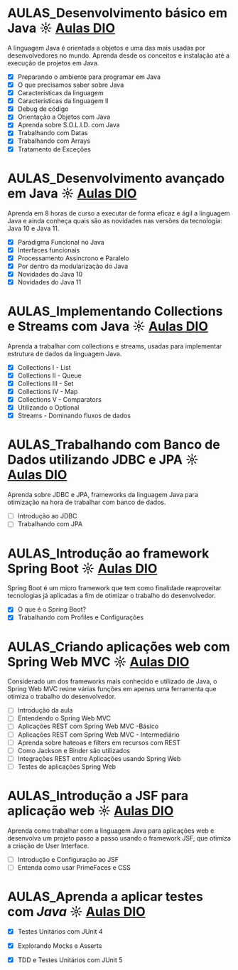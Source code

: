 # AULAS_Desenvolvimento básico em Java ☼ [Aulas DIO](https://web.digitalinnovation.one/course/desenvolvimento-basico-em-java/learning/38d441ef-3c29-4ca4-9047-178603a8f656/)

A linguagem Java é orientada a objetos e uma das mais usadas por desenvolvedores no mundo. Aprenda desde os conceitos e instalação até a execução de projetos em Java.

- [x] Preparando o ambiente para programar em Java
- [x] O que precisamos saber sobre Java
- [x] Características da linguagem
- [x] Características da linguagem ll
- [x] Debug de código
- [x] Orientação a Objetos com Java
- [x] Aprenda sobre S.O.L.I.D. com Java
- [x] Trabalhando com Datas
- [x] Trabalhando com Arrays
- [x] Tratamento de Exceções

# AULAS_Desenvolvimento avançado em Java ☼ [Aulas DIO](https://web.digitalinnovation.one/course/desenvolvimento-avancado-em-java/learning/ac0c022e-a9e7-4898-abea-a9844d318925/)

Aprenda em 8 horas de curso a executar de forma eficaz e ágil a linguagem Java e ainda conheça quais são as novidades nas versões da tecnologia: Java 10 e Java 11.

- [x] Paradigma Funcional no Java
- [x] Interfaces funcionais
- [x] Processamento Assíncrono e Paralelo
- [x] Por dentro da modularização do Java
- [x] Novidades do Java 10
- [x] Novidades do Java 11

# AULAS_Implementando Collections e Streams com Java ☼ [Aulas DIO](https://web.digitalinnovation.one/course/aprenda-collection-e-streams-na-linguagem-java/learning/c9f8940a-be04-4aa9-bdeb-ac3607ed8eec/)

Aprenda a trabalhar com collections e streams, usadas para implementar estrutura de dados da linguagem Java.

- [x] Collections I - List
- [x] Collections II - Queue
- [x] Collections III - Set
- [x] Collections IV - Map
- [x] Collections V - Comparators
- [x] Utilizando o Optional
- [x] Streams - Dominando fluxos de dados

# AULAS_Trabalhando com Banco de Dados utilizando JDBC e JPA ☼ [Aulas DIO](https://web.digitalinnovation.one/course/trabalhando-com-banco-de-dados-utilizando-jdbc-e-jpa/learning/36caf662-304d-444b-978d-958d79bb5a9a/)

Aprenda sobre JDBC e JPA, frameworks da linguagem Java para otimização na hora de trabalhar com banco de dados.

- [ ] Introdução ao JDBC
- [ ] Trabalhando com JPA

# AULAS_Introdução ao framework Spring Boot ☼ [Aulas DIO](https://web.digitalinnovation.one/course/spring-boot/learning/3aac94e7-e502-41ca-845d-9b77c9eaecfe/)

Spring Boot é um micro framework que tem como finalidade reaproveitar tecnologias já aplicadas a fim de otimizar o trabalho do desenvolvedor.

- [x] O que é o Spring Boot?
- [x] Trabalhando com Profiles e Configurações

# AULAS_Criando aplicações web com Spring Web MVC ☼ [Aulas DIO](https://web.digitalinnovation.one/course/criando-aplicacoes-web-com-spring-web-mvc/learning/d3915d88-445a-441b-be43-f1d4d8df99b2/)

Considerado um dos frameworks mais conhecido e utilizado de Java, o Spring Web MVC reúne várias funções em apenas uma ferramenta que otimiza o trabalho do desenvolvedor.

- [ ] Introdução da aula
- [ ] Entendendo o Spring Web MVC
- [ ] Aplicações REST com Spring Web MVC -Básico
- [ ] Aplicações REST com Spring Web MVC - Intermediário
- [ ] Aprenda sobre hateoas e filters em recursos com REST
- [ ] Como Jackson e Binder são utilizados
- [ ] Integrações REST entre Aplicações usando Spring Web
- [ ] Testes de aplicações Spring Web

# AULAS_Introdução a JSF para aplicação web ☼ [Aulas DIO](https://web.digitalinnovation.one/course/introducao-jsf-para-aplicacao-web/learning/4f19e7e6-42a7-4724-a51d-5a2f50209460/)

Aprenda como trabalhar com a linguagem Java para aplicações web e desenvolva um projeto passo a passo usando o framework JSF, que otimiza a criação de User Interface.

- [ ] Introdução e Configuração ao JSF
- [ ] Entenda como usar PrimeFaces e CSS

# AULAS_Aprenda a aplicar testes com *Java* ☼ [Aulas DIO](https://web.digitalinnovation.one/course/aprenda-aplicar-testes-com-java/learning/2c9b79aa-b288-4103-b9b4-6550d20dff5c)

- [x] Testes Unitários com JUnit 4
- [x] Explorando Mocks e Asserts
- [x] TDD e Testes Unitários com JUnit 5

